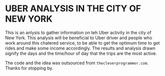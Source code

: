 # UBER ANALYSIS IN THE CITY OF NEW YORK
This is an anlysis to gather information on teh Uber activity in the city of New York. This analysis will be beneficial to Uber driver and people who work around this chatered service, to be able to get the optimum time to get rides and make some income accordingly. The results and analysis drawn signify the days and the time/hour of day that the trips are the most active.

The code and the idea was outsourced from `thecleverprogrammer.com`.\
Thanks for stopping by.